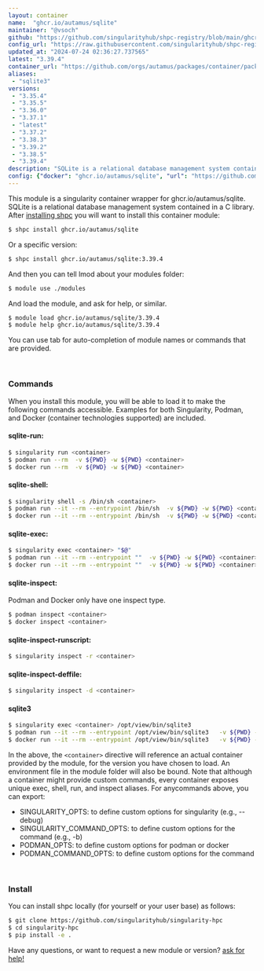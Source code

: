 ```yaml
---
layout: container
name:  "ghcr.io/autamus/sqlite"
maintainer: "@vsoch"
github: "https://github.com/singularityhub/shpc-registry/blob/main/ghcr.io/autamus/sqlite/container.yaml"
config_url: "https://raw.githubusercontent.com/singularityhub/shpc-registry/main/ghcr.io/autamus/sqlite/container.yaml"
updated_at: "2024-07-24 02:36:27.737565"
latest: "3.39.4"
container_url: "https://github.com/orgs/autamus/packages/container/package/sqlite"
aliases:
 - "sqlite3"
versions:
 - "3.35.4"
 - "3.35.5"
 - "3.36.0"
 - "3.37.1"
 - "latest"
 - "3.37.2"
 - "3.38.3"
 - "3.39.2"
 - "3.38.5"
 - "3.39.4"
description: "SQLite is a relational database management system contained in a C library. "
config: {"docker": "ghcr.io/autamus/sqlite", "url": "https://github.com/orgs/autamus/packages/container/package/sqlite", "maintainer": "@vsoch", "description": "SQLite is a relational database management system contained in a C library. ", "latest": {"3.39.4": "sha256:4e595097adbd73cb31747c667db6938f53c2a3fd43abd50d3f0a67d470bc32b7"}, "tags": {"3.35.4": "sha256:6fff31edcc2e88880c57b4ccf77bccfa3d89d626f289aa652103a906b8780880", "3.35.5": "sha256:5df8dfaf8a8273fa86bcbc6a172956285ba42b73e6893c0cd9f7c1989c522e14", "3.36.0": "sha256:d4d8fb1c2e40656247de3af3a0f8313d6cf7b2ecf979bb49cd1a577812525c0e", "3.37.1": "sha256:d94599a03df1134af1c2f2fec9244c5550551504209c7f0690aeaaecd2061f6a", "latest": "sha256:4e595097adbd73cb31747c667db6938f53c2a3fd43abd50d3f0a67d470bc32b7", "3.37.2": "sha256:76268c5e136035fdbbc6b4032910ffe19842766488b1ca015213f1a5bec718f6", "3.38.3": "sha256:1d3a02d3733e5686ecff10a0fc33b5e3f75579b12c351d4559bcaa298c2a4164", "3.39.2": "sha256:56142076304dc4be6b21ffe6c282ce9909a84a1071c3fc026c9eec88fe0970f6", "3.38.5": "sha256:3c3d28601a5124b1fe38ccc668d4a8cd58b94a6db7fe24aba002cf2df0925cc2", "3.39.4": "sha256:4e595097adbd73cb31747c667db6938f53c2a3fd43abd50d3f0a67d470bc32b7"}, "aliases": {"sqlite3": "/opt/view/bin/sqlite3"}}
---
```


This module is a singularity container wrapper for ghcr.io/autamus/sqlite.
SQLite is a relational database management system contained in a C library. 
After [installing shpc](#install) you will want to install this container module:


```bash
$ shpc install ghcr.io/autamus/sqlite
```

Or a specific version:

```bash
$ shpc install ghcr.io/autamus/sqlite:3.39.4
```

And then you can tell lmod about your modules folder:

```bash
$ module use ./modules
```

And load the module, and ask for help, or similar.

```bash
$ module load ghcr.io/autamus/sqlite/3.39.4
$ module help ghcr.io/autamus/sqlite/3.39.4
```

You can use tab for auto-completion of module names or commands that are provided.

<br>

### Commands

When you install this module, you will be able to load it to make the following commands accessible.
Examples for both Singularity, Podman, and Docker (container technologies supported) are included.

#### sqlite-run:

```bash
$ singularity run <container>
$ podman run --rm  -v ${PWD} -w ${PWD} <container>
$ docker run --rm  -v ${PWD} -w ${PWD} <container>
```

#### sqlite-shell:

```bash
$ singularity shell -s /bin/sh <container>
$ podman run --it --rm --entrypoint /bin/sh  -v ${PWD} -w ${PWD} <container>
$ docker run --it --rm --entrypoint /bin/sh  -v ${PWD} -w ${PWD} <container>
```

#### sqlite-exec:

```bash
$ singularity exec <container> "$@"
$ podman run --it --rm --entrypoint ""  -v ${PWD} -w ${PWD} <container> "$@"
$ docker run --it --rm --entrypoint ""  -v ${PWD} -w ${PWD} <container> "$@"
```

#### sqlite-inspect:

Podman and Docker only have one inspect type.

```bash
$ podman inspect <container>
$ docker inspect <container>
```

#### sqlite-inspect-runscript:

```bash
$ singularity inspect -r <container>
```

#### sqlite-inspect-deffile:

```bash
$ singularity inspect -d <container>
```


#### sqlite3

```bash
$ singularity exec <container> /opt/view/bin/sqlite3
$ podman run --it --rm --entrypoint /opt/view/bin/sqlite3   -v ${PWD} -w ${PWD} <container> -c " $@"
$ docker run --it --rm --entrypoint /opt/view/bin/sqlite3   -v ${PWD} -w ${PWD} <container> -c " $@"
```



In the above, the `<container>` directive will reference an actual container provided
by the module, for the version you have chosen to load. An environment file in the
module folder will also be bound. Note that although a container
might provide custom commands, every container exposes unique exec, shell, run, and
inspect aliases. For anycommands above, you can export:

 - SINGULARITY_OPTS: to define custom options for singularity (e.g., --debug)
 - SINGULARITY_COMMAND_OPTS: to define custom options for the command (e.g., -b)
 - PODMAN_OPTS: to define custom options for podman or docker
 - PODMAN_COMMAND_OPTS: to define custom options for the command

<br>

### Install

You can install shpc locally (for yourself or your user base) as follows:

```bash
$ git clone https://github.com/singularityhub/singularity-hpc
$ cd singularity-hpc
$ pip install -e .
```

Have any questions, or want to request a new module or version? [ask for help!](https://github.com/singularityhub/singularity-hpc/issues)